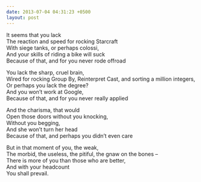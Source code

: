 ```yaml
---
date: 2013-07-04 04:31:23 +0500
layout: post
---
```

It seems that you lack  
The reaction and speed for rocking Starcraft  
With siege tanks, or perhaps colossi,  
And your skills of riding a bike will suck  
Because of that, and for you never rode offroad

You lack the sharp, cruel brain,  
Wired for rocking Group By, Reinterpret Cast, and sorting a million integers,  
Or perhaps you lack the degree?  
And you won’t work at Google,  
Because of that, and for you never really applied

And the charisma, that would  
Open those doors without you knocking,  
Without you begging,  
And she won’t turn her head  
Because of that, and perhaps you didn’t even care

But in that moment of you, the weak,  
The morbid, the useless, the pitiful, the gnaw on the bones –  
There is more of you than those who are better,  
And with your headcount  
You shall prevail.